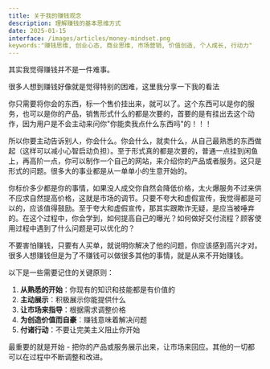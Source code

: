 ```yaml
---
title: 关于我的赚钱观念
description: 理解赚钱的基本思维方式
date: 2025-01-15
interface: /images/articles/money-mindset.png
keywords:"赚钱思维, 创业心态, 商业思维, 市场营销, 价值创造, 个人成长, 行动力"
---
```


其实我觉得赚钱并不是一件难事。

很多人想到赚钱好像就是觉得特别的困难，这里我分享一下我的看法

你只需要将你会的东西，标一个售价挂出来，就可以了。这个东西可以是你的服务，也可以是你的产品，销售形式什么的都是次要的，首要的是有挂出去这个动作，因为用户是不会主动来问你"你能卖我点什么东西吗"的！！！

所以你要主动告诉别人，你会什么。你会什么，就卖什么，从自己最熟悉的东西做起（这样可以减小心智启动负担）。至于形式真的都是次要的，普通一点挂到闲鱼上，再高阶一点，你可以制作一个自己的网站，来介绍你的产品或者服务。这只是形式的问题。很多大的事业都是从一单单小的生意开始的。

你标价多少都是你的事情，如果没人成交你自然会降低价格，太火爆服务不过来供不应求自然提高价格，这就是市场的调节。只要不夸大和虚假宣传，我觉得都是可以的，应该值得鼓励。至于夸大和虚假宣传，那其实跟欺诈无疑，是应当被唾弃的。在这个过程中，你会学到，如何提高自己的曝光？如何做好交付流程？顾客使用过程中遇到了什么问题是可以优化的？

不要害怕赚钱，只要有人买单，就说明你解决了他的问题，你应该感到高兴才对。很多人想赚钱但是为了不赚钱可以做很多其他的事情，就是从来不开始赚钱。

以下是一些需要记住的关键原则：

1. **从熟悉的开始**：你现有的知识和技能都是有价值的
2. **主动展示**：积极展示你能提供什么
3. **让市场来指导**：根据需求调整价格
4. **为创造价值而自豪**：赚钱意味着解决问题
5. **付诸行动**：不要让完美主义阻止你开始

最重要的就是开始 - 把你的产品或服务展示出来，让市场来回应。其他的一切都可以在过程中不断调整和改进。 